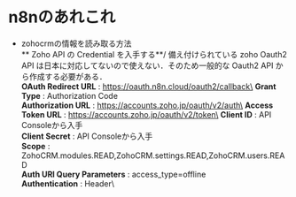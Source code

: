 # n8nのあれこれ
* zohocrmの情報を読み取る方法\
** Zoho API の Credential を入手する**/
  備え付けられている zoho Oauth2 API は日本に対応してないので使えない．そのため一般的な Oauth2 API から作成する必要がある．\
  **OAuth Redirect URL** : https://oauth.n8n.cloud/oauth2/callback\
  **Grant Type** : Authorization Code\
  **Authorization URL** : https://accounts.zoho.jp/oauth/v2/auth\
  **Access Token URL** : https://accounts.zoho.jp/oauth/v2/token\
  **Client ID** : API Consoleから入手\
  **Client Secret** : API Consoleから入手\
  **Scope** : ZohoCRM.modules.READ,ZohoCRM.settings.READ,ZohoCRM.users.READ\
  **Auth URI Query Parameters** : access_type=offline\
  **Authentication** : Header\
